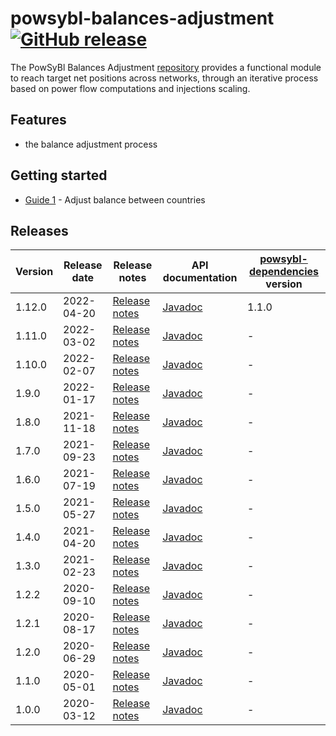 # powsybl-balances-adjustment [![GitHub release](https://img.shields.io/github/release/powsybl/powsybl-balances-adjustment.svg?sort=semver)](https://github.com/powsybl/powsybl-balances-adjustment/releases/)
The PowSyBl Balances Adjustment [repository](https://github.com/powsybl/powsybl-balances-adjustment) provides a functional module to reach target net positions across networks, through an iterative process based on power flow computations and injections scaling.  

## Features

- the balance adjustment process

## Getting started

- [Guide 1]() - Adjust balance between countries

## Releases

| Version | Release date | Release notes | API documentation | [powsybl-dependencies](https://github.com/powsybl/powsybl-dependencies) version|
| ------- | ------------ | ------------- | ----------------- | -------------------------------------------------------------------------------|
| 1.12.0 | 2022-04-20 | [Release notes](https://github.com/powsybl/powsybl-balances-adjustment/releases/tag/v1.12.0) | [Javadoc](https://javadoc.io/doc/com.powsybl/powsybl-balances-adjustment/1.12.0/index.html) | 1.1.0 |
| 1.11.0 | 2022-03-02 | [Release notes](https://github.com/powsybl/powsybl-balances-adjustment/releases/tag/v1.11.0) | [Javadoc](https://javadoc.io/doc/com.powsybl/powsybl-balances-adjustment/1.11.0/index.html) | - |
| 1.10.0 | 2022-02-07 | [Release notes](https://github.com/powsybl/powsybl-balances-adjustment/releases/tag/v1.10.0) | [Javadoc](https://javadoc.io/doc/com.powsybl/powsybl-balances-adjustment/1.10.0/index.html) | - |
| 1.9.0 | 2022-01-17 | [Release notes](https://github.com/powsybl/powsybl-balances-adjustment/releases/tag/v1.9.0) | [Javadoc](https://javadoc.io/doc/com.powsybl/powsybl-balances-adjustment/1.9.0/index.html) | - |
| 1.8.0 | 2021-11-18 | [Release notes](https://github.com/powsybl/powsybl-balances-adjustment/releases/tag/v1.8.0) | [Javadoc](https://javadoc.io/doc/com.powsybl/powsybl-balances-adjustment/1.8.0/index.html) | - |
| 1.7.0 | 2021-09-23 | [Release notes](https://github.com/powsybl/powsybl-balances-adjustment/releases/tag/v1.7.0) | [Javadoc](https://javadoc.io/doc/com.powsybl/powsybl-balances-adjustment/1.7.0/index.html) | - |
| 1.6.0 | 2021-07-19 | [Release notes](https://github.com/powsybl/powsybl-balances-adjustment/releases/tag/v1.6.0) | [Javadoc](https://javadoc.io/doc/com.powsybl/powsybl-balances-adjustment/1.6.0/index.html) | - |
| 1.5.0 | 2021-05-27 | [Release notes](https://github.com/powsybl/powsybl-balances-adjustment/releases/tag/v1.5.0) | [Javadoc](https://javadoc.io/doc/com.powsybl/powsybl-balances-adjustment/1.5.0/index.html) | - |
| 1.4.0 | 2021-04-20 | [Release notes](https://github.com/powsybl/powsybl-balances-adjustment/releases/tag/v1.4.0) | [Javadoc](https://javadoc.io/doc/com.powsybl/powsybl-balances-adjustment/1.4.0/index.html) | - |
| 1.3.0 | 2021-02-23 | [Release notes](https://github.com/powsybl/powsybl-balances-adjustment/releases/tag/v1.3.0) | [Javadoc](https://javadoc.io/doc/com.powsybl/powsybl-balances-adjustment/1.3.0/index.html) | - |
| 1.2.2 | 2020-09-10 | [Release notes](https://github.com/powsybl/powsybl-balances-adjustment/releases/tag/v1.2.2) | [Javadoc](https://javadoc.io/doc/com.powsybl/powsybl-balances-adjustment/1.2.2/index.html) | - |
| 1.2.1 | 2020-08-17 | [Release notes](https://github.com/powsybl/powsybl-balances-adjustment/releases/tag/v1.2.1) | [Javadoc](https://javadoc.io/doc/com.powsybl/powsybl-balances-adjustment/1.2.1/index.html) | - |
| 1.2.0 | 2020-06-29 | [Release notes](https://github.com/powsybl/powsybl-balances-adjustment/releases/tag/v1.2.0) | [Javadoc](https://javadoc.io/doc/com.powsybl/powsybl-balances-adjustment/1.2.0/index.html) | - |
| 1.1.0 | 2020-05-01 | [Release notes](https://github.com/powsybl/powsybl-balances-adjustment/releases/tag/v1.1.0) | [Javadoc](https://javadoc.io/doc/com.powsybl/powsybl-balances-adjustment/1.1.0/index.html) | - |
| 1.0.0 | 2020-03-12 | [Release notes](https://github.com/powsybl/powsybl-balances-adjustment/releases/tag/v1.0.0) | [Javadoc](https://javadoc.io/doc/com.powsybl/powsybl-balances-adjustment/1.0.0/index.html) | - |
